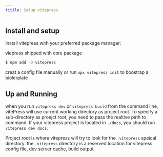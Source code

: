 ```yaml
---
titile: Setup vitepress
---
```


## install and setup

Install vitepress with your preferred package manager:


viepress shipped with core package

```sh
$ npm add -D vitepress
```

creat a config file manually or run `npx vitepress init` to boostrap a biolerplate





## Up and Running

when you run `vitepress dev` or `vitepress build` from the command line, vitePress will use current working directory as project root. To specify a sub-directory as proejct root, you need to pass the realtive path to command. If your vitepress project is located in `./docs`, you should run `vitepress dev docs`.


Project root is where vitepress will try to look for the `.vitepress` speical directory. the `.vitepress` directory is a reserved location for vitepress config file, dev server cache, build output


